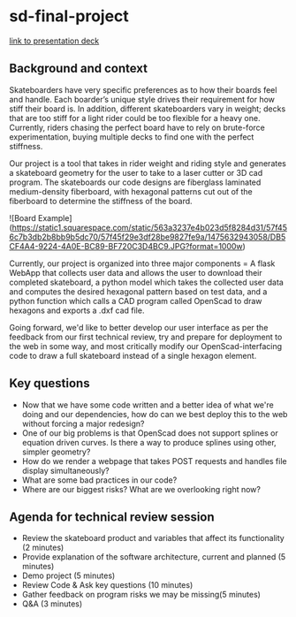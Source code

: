 # sd-final-project
[link to presentation deck](https://docs.google.com/presentation/d/1QSa4f5D_WXPZvMMHYrlKtpmf6gs_WBpuDCIzktKduQI/edit?usp=sharing)

## Background and context

Skateboarders have very specific preferences as to how their boards feel and handle. Each boarder’s unique style drives their requirement for how stiff their board is. In addition, different skateboarders vary in weight; decks that are too stiff for a light rider could be too flexible for a heavy one. Currently, riders chasing the perfect board have to rely on brute-force experimentation, buying multiple decks to find one with the perfect stiffness.

Our project is a tool that takes in rider weight and riding style and generates a skateboard geometry for the user to take to a laser cutter or 3D cad program. The skateboards our code designs are fiberglass laminated medium-density fiberboard, with hexagonal patterns cut out of the fiberboard to determine the stiffness of the board.

![Board Example]
(https://static1.squarespace.com/static/563a3237e4b023d5f8284d31/57f456c7b3db2b8bb9b5dc70/57f45f29e3df28be9827fe9a/1475632943058/DB5CF4A4-9224-4A0E-BC89-BF720C3D4BC9.JPG?format=1000w)

Currently, our project is organized into three major components =
A flask WebApp that collects user data and allows the user to download their completed skateboard, a python model which takes the collected user data and computes the desired hexagonal pattern based on test data, and a python function which calls a CAD program called OpenScad to draw hexagons and exports a .dxf cad file.

Going forward, we'd like to better develop our user interface as per the feedback from our first technical review, try and prepare for deployment to the web in some way, and most critically modify our OpenScad-interfacing code to draw a full skateboard instead of a single hexagon element.

## Key questions

- Now that we have some code written and a better idea of what we're doing and our dependencies, how do can we best deploy this to the web without forcing a major redesign?
- One of our big problems is that OpenScad does not support splines or equation driven curves. Is there a way to produce splines using other, simpler geometry?
- How do we render a webpage that takes POST requests and handles file display simultaneously?
- What are some bad practices in our code?
- Where are our biggest risks? What are we overlooking right now?

## Agenda for technical review session

- Review the skateboard product and variables that affect its functionality (2 minutes)
- Provide explanation of the software architecture, current and planned (5 minutes)
- Demo project (5 minutes)
- Review Code & Ask key questions (10 minutes)
- Gather feedback on program risks we may be missing(5 minutes)
- Q&A (3 minutes)
